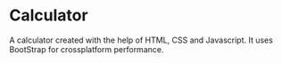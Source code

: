 # Calculator
A calculator created with the help of HTML, CSS and Javascript. It uses BootStrap for crossplatform performance. 

